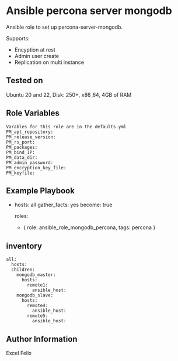 Ansible percona server mongodb
=========

Ansible role to set up percona-server-mongodb.

Supports:
- Encyption at rest
- Admin user create
- Replication on multi instance

Tested on
-----------
Ubuntu 20 and 22, Disk: 250+, x86_64, 4GB of RAM

Role Variables
--------------
```
Varables for this role are in the defaults.yml
PM_apt_repository: 
PM_release_version:
PM_rs_port:
PM_packages:
PM_bind_IP: 
PM_data_dir: 
PM_admin_password: 
PM_encryption_key_file:
PM_keyfile:
```

Example Playbook
----------------
- hosts: all
  gather_facts: yes
  become: true
  
  roles:
    - { role: ansible_role_mongodb_percona, tags: percona }

inventory
----------------
```
all:
  hosts:
  children:
    mongodb_master:
      hosts:
        remote1:
          ansible_host: 
    mongodb_slave:
      hosts:
        remote4:
          ansible_host: 
        remote5:
          ansible_host: 
```


Author Information
------------------
Excel Felix